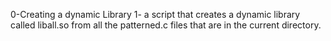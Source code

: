 0-Creating a dynamic Library
1- a script that creates a dynamic library called liball.so from all the 
 patterned.c files that are in the current directory.
